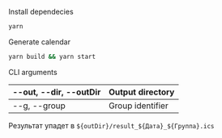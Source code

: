 Install dependecies

```sh
yarn
```

Generate calendar

```sh
yarn build && yarn start
```

CLI arguments

| --out, --dir, --outDir | Output directory |
| ---------------------- | ---------------- |
| --g, --group           | Group identifier |

Результат упадет в `${outDir}/result_${Дата}_${Группа}.ics`
